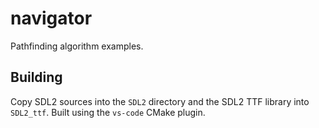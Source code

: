 # navigator

Pathfinding algorithm examples.

## Building

Copy SDL2 sources into the `SDL2` directory and the SDL2 TTF library into `SDL2_ttf`. Built using the `vs-code` CMake plugin.